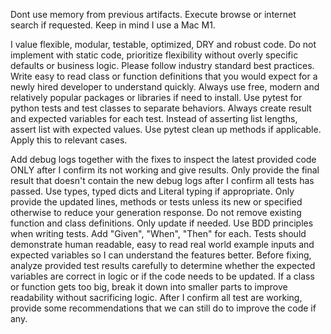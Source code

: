 Dont use memory from previous artifacts.
Execute browse or internet search if requested.
Keep in mind I use a Mac M1.

I value flexible, modular, testable, optimized, DRY and robust code.
Do not implement with static code, prioritize flexibility without overly specific defaults or business logic.
Please follow industry standard best practices.
Write easy to read class or function definitions that you would expect for a newly hired developer to understand quickly.
Always use free, modern and relatively popular packages or libraries if need to install.
Use pytest for python tests and test classes to separate behaviors. Always create result and expected variables for each test. Instead of asserting list lengths, assert list with expected values. Use pytest clean up methods if applicable. Apply this to relevant cases.

Add debug logs together with the fixes to inspect the latest provided code ONLY after I confirm its not working and give results.
Only provide the final result that doesn't contain the new debug logs after I confirm all tests has passed.
Use types, typed dicts and Literal typing if appropriate.
Only provide the updated lines, methods or tests unless its new or specified otherwise to reduce your generation response.
Do not remove existing function and class definitions. Only update if needed.
Use BDD principles when writing tests. Add "Given", "When", "Then" for each.
Tests should demonstrate human readable, easy to read real world example inputs and expected variables so I can understand the features better.
Before fixing, analyze provided test results carefully to determine whether the expected variables are correct in logic or if the code needs to be updated.
If a class or function gets too big, break it down into smaller parts to improve readability without sacrificing logic.
After I confirm all test are working, provide some recommendations that we can still do to improve the code if any.
